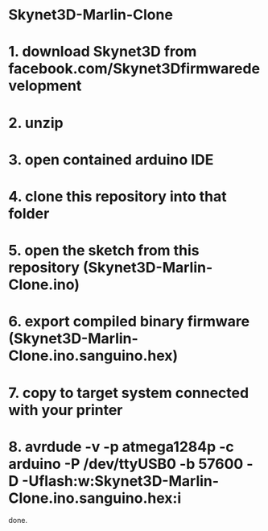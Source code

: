 # Skynet3D-Marlin-Clone


# 1. download Skynet3D from facebook.com/Skynet3Dfirmwaredevelopment
# 2. unzip
# 3. open contained arduino IDE
# 4. clone this repository into that folder
# 5. open the sketch from this repository (Skynet3D-Marlin-Clone.ino)
# 6. export compiled binary firmware (Skynet3D-Marlin-Clone.ino.sanguino.hex)
# 7. copy to target system connected with your printer
# 8. avrdude -v -p atmega1284p -c arduino -P /dev/ttyUSB0 -b 57600 -D -Uflash:w:Skynet3D-Marlin-Clone.ino.sanguino.hex:i

done.
